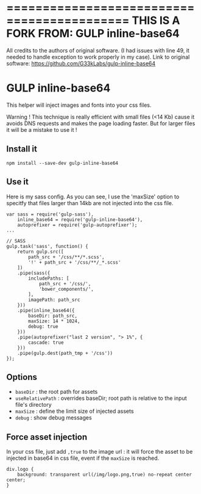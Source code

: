 
===========================================
THIS IS A FORK FROM: GULP inline-base64
===========================================

All credits to the authors of original software. (I had issues with line 49, it needed to handle exception to work properly in my case).
Link to original software: https://github.com/G33kLabs/gulp-inline-base64

GULP inline-base64
==================

This helper will inject images and fonts into your css files.

Warning ! This technique is really efficient with small files (<14 Kb) cause it avoids DNS requests and makes the page loading faster. But for larger files it will be a mistake to use it !

Install it
----------

```
npm install --save-dev gulp-inline-base64
```

Use it
------

Here is my sass config. As you can see, I use the 'maxSize' option to specitfy that files larger than 14kb are not injected into the css file.

```
var sass = require('gulp-sass'),
	inline_base64 = require('gulp-inline-base64'),
	autoprefixer = require('gulp-autoprefixer');
...

// SASS
gulp.task('sass', function() {
    return gulp.src([
        path_src + '/css/**/*.scss',
        '!' + path_src + '/css/**/_*.scss'
    ])
    .pipe(sass({
        includePaths: [
            path_src + '/css/',
            'bower_components/',
        ],
        imagePath: path_src
    }))
    .pipe(inline_base64({
        baseDir: path_src,
        maxSize: 14 * 1024,
        debug: true
    }))
    .pipe(autoprefixer("last 2 version", "> 1%", {
        cascade: true
    }))
    .pipe(gulp.dest(path_tmp + '/css'))
});
```

Options
-------
 - ``baseDir`` : the root path for assets
 - ``useRelativePath`` : overrides baseDir; root path is relative to the input file's directory
 - ``maxSize`` : define the limit size of injected assets
 - ``debug`` : show debug messages

Force asset injection
---------------------

In your css file, just add ``,true`` to the image url : it will force the asset to be injected in base64 in css file, event if the ``maxSize`` is reached.

```
div.logo {
	background: transparent url(/img/logo.png,true) no-repeat center center;
}
```
